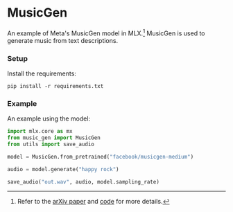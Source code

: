 # MusicGen

An example of Meta's MusicGen model in MLX.[^1] MusicGen is used to generate
music from text descriptions.

### Setup

Install the requirements:

```
pip install -r requirements.txt
```

### Example

An example using the model:

```python
import mlx.core as mx
from music_gen import MusicGen
from utils import save_audio

model = MusicGen.from_pretrained("facebook/musicgen-medium")

audio = model.generate("happy rock")

save_audio("out.wav", audio, model.sampling_rate)
```

[^1]: Refer to the [arXiv paper](https://arxiv.org/abs/2306.05284) and
  [code](https://github.com/facebookresearch/audiocraft/blob/main/docs/MUSICGEN.md) for more details.
